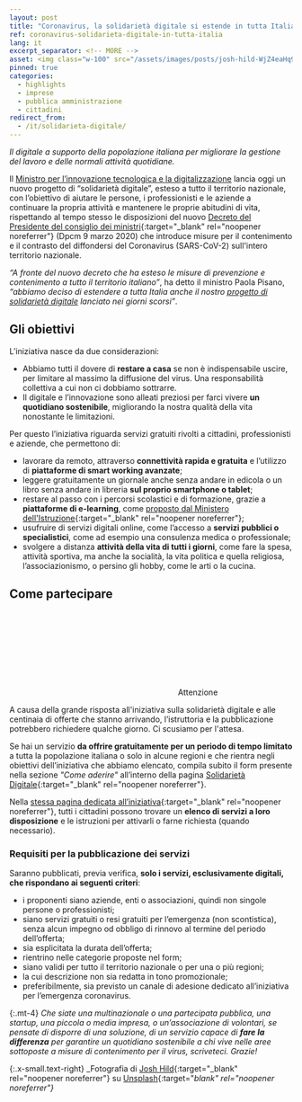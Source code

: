```yaml
---
layout: post
title: "Coronavirus, la solidarietà digitale si estende in tutta Italia" 
ref: coronavirus-solidarieta-digitale-in-tutta-italia
lang: it
excerpt_separator: <!-- MORE -->
asset: <img class="w-100" src="/assets/images/posts/josh-hild-WjZ4eaHq9G4-unsplash.jpg" alt="La solidarietà digitale si estende in tutta Italia"/>
pinned: true
categories:
  - highlights
  - imprese
  - pubblica amministrazione
  - cittadini
redirect_from:
  - /it/solidarieta-digitale/
---
```


_Il digitale a supporto della popolazione italiana per migliorare la gestione del lavoro e delle normali attività quotidiane._

<!-- MORE -->

Il [Ministro per l’innovazione tecnologica e la digitalizzazione](https://innovazione.gov.it/) lancia oggi un nuovo progetto di “solidarietà digitale”, esteso a tutto il territorio nazionale, con l’obiettivo di aiutare le persone, i professionisti e le aziende a continuare la propria attività e mantenere le proprie abitudini di vita, rispettando al tempo stesso le disposizioni del nuovo [Decreto del Presidente del consiglio dei ministri](http://www.governo.it/it/articolo/firmato-il-dpcm-9-marzo-2020/14276){:target="_blank" rel="noopener noreferrer"} (Dpcm 9 marzo 2020) che introduce misure per il contenimento e il contrasto del diffondersi del Coronavirus (SARS-CoV-2) sull'intero territorio nazionale.

_“A fronte del nuovo decreto che ha esteso le misure di prevenzione e contenimento a tutto il territorio italiano”_, ha detto il ministro Paola Pisano, _“abbiamo deciso di estendere a tutta Italia anche il nostro [progetto di solidarietà digitale](https://innovazione.gov.it/coronavirus-la-digitalizzazione-a-supporto-delle-zone-rosse/) lanciato nei giorni scorsi”_. 

## Gli obiettivi

L’iniziativa nasce da due considerazioni:

- Abbiamo tutti il dovere di **restare a casa** se non è indispensabile uscire, per limitare al massimo la diffusione del virus. Una responsabilità collettiva a cui non ci dobbiamo sottrarre.
- Il digitale e l’innovazione sono alleati preziosi per farci vivere **un quotidiano sostenibile**, migliorando la  nostra qualità della vita nonostante le limitazioni. 

Per questo l’iniziativa riguarda servizi gratuiti rivolti a cittadini, professionisti e aziende, che permettono di:

- lavorare da remoto, attraverso **connettività rapida e gratuita** e l’utilizzo di **piattaforme di smart working avanzate**;
- leggere gratuitamente un giornale anche senza andare in edicola o un libro senza andare in libreria **sul proprio smartphone o tablet**;
- restare al passo con i percorsi scolastici e di formazione, grazie a **piattaforme di e-learning**, come [proposto dal Ministero dell'Istruzione](https://www.miur.gov.it/web/guest/-/coronavirus-pubblicate-due-call-per-sostenere-la-didattica-a-distanza){:target="_blank" rel="noopener noreferrer"};
- usufruire di servizi digitali online, come l’accesso a **servizi pubblici o specialistici**, come ad esempio una consulenza medica o professionale; 
- svolgere a distanza **attività della vita di tutti i giorni**, come fare la spesa, attività sportiva, ma anche la socialità, la vita politica e quella religiosa, l’associazionismo, o persino gli hobby, come le arti o la cucina.  

## Come partecipare

<div class="callout important">
  <div class="callout-title"><svg class="icon"><use xlink:href="{{ site.baseurl }}/assets/bootstrap-italia/dist/svg/sprite.svg#it-info-circle"></use></svg>Attenzione</div>
  <p>A causa della grande risposta all'iniziativa sulla solidarietà digitale e alle centinaia di offerte che stanno arrivando, l’istruttoria e la pubblicazione potrebbero richiedere qualche giorno. Ci scusiamo per l'attesa.</p>
</div>

Se hai un servizio **da offrire gratuitamente per un periodo di tempo limitato** a tutta la popolazione italiana o solo in alcune regioni e che rientra negli obiettivi dell’iniziativa che abbiamo elencato, compila subito il form presente nella sezione _"Come aderire"_ all’interno della pagina [Solidarietà Digitale](https://solidarietadigitale.agid.gov.it/#come-aderire){:target="_blank" rel="noopener noreferrer"}.

Nella [stessa pagina dedicata all’iniziativa](https://solidarietadigitale.agid.gov.it/){:target="_blank" rel="noopener noreferrer"}, tutti i cittadini possono trovare un **elenco di servizi a loro disposizione** e le istruzioni per attivarli o farne richiesta (quando necessario).

### Requisiti per la pubblicazione dei servizi

Saranno pubblicati, previa verifica, **solo i servizi, esclusivamente digitali, che rispondano ai seguenti criteri**:

- i proponenti siano aziende, enti o associazioni, quindi non singole persone o professionisti;
- siano servizi gratuiti o resi gratuiti per l’emergenza (non scontistica), senza alcun impegno od obbligo di rinnovo al termine del periodo dell’offerta;
- sia esplicitata la durata dell’offerta;
- rientrino nelle categorie proposte nel form;
- siano validi per tutto il territorio nazionale o per una o più regioni;
- la cui descrizione non sia redatta in tono promozionale;
- preferibilmente, sia previsto un canale di adesione dedicato all’iniziativa per l’emergenza coronavirus.

{:.mt-4}
_Che siate una multinazionale o una partecipata pubblica, una startup, una piccola o media impresa, o un’associazione di volontari, se pensate di disporre di una soluzione, di un servizio capace di **fare la differenza** per garantire un quotidiano sostenibile a chi vive nelle aree sottoposte a misure di contenimento per il virus, scriveteci. Grazie!_

{:.x-small.text-right}
_Fotografia di [Josh Hild](https://unsplash.com/@joshhild?utm_source=unsplash&utm_medium=referral&utm_content=creditCopyText){:target="_blank" rel="noopener noreferrer"} su [Unsplash](https://unsplash.com/photos/WjZ4eaHq9G4?utm_source=unsplash&utm_medium=referral&utm_content=creditCopyText){:target="_blank" rel="noopener noreferrer"}_
